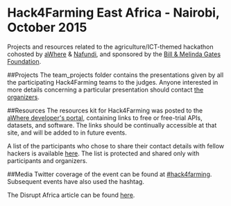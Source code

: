 # Hack4Farming East Africa - Nairobi, October 2015

Projects and resources related to the agriculture/ICT-themed hackathon cohosted by [aWhere](http://www.awhere.com/) & [Nafundi](https://nafundi.com/), and sponsored by the [Bill & Melinda Gates Foundation](http://www.gatesfoundation.org/). 

##Projects
The team_projects folder contains the presentations given by all the participating Hack4Farming teams to the judges. Anyone interested in more details concerning a particular presentation should contact [the organizers](mailto:hack4eafarming@gmail.com).

##Resources
The resources kit for Hack4Farming was posted to the [aWhere developer's portal](https://developer.awhere.com/hack4farming), containing links to free or free-trial APIs, datasets, and software. The links should be continually accessible at that site, and will be added to in future events.

A list of the participants who chose to share their contact details with fellow hackers is available [here](https://docs.google.com/spreadsheets/d/1dZhUWJkZDhQIIQwxmYXYj8yZU3NbiOCXaoqU14SYVZQ/edit#gid=0). The list is protected and shared only with participants and organizers. 

##Media
Twitter coverage of the event can be found at [#hack4farming](https://twitter.com/search?f=tweets&vertical=default&q=%23hack4farming&src=typd). Subsequent events have also used the hashtag.

The Disrupt Africa article can be found [here](http://disrupt-africa.com/2015/09/kenyan-hack4farming-event-seeks-solutions-to-agricultural-data-challenges/).
